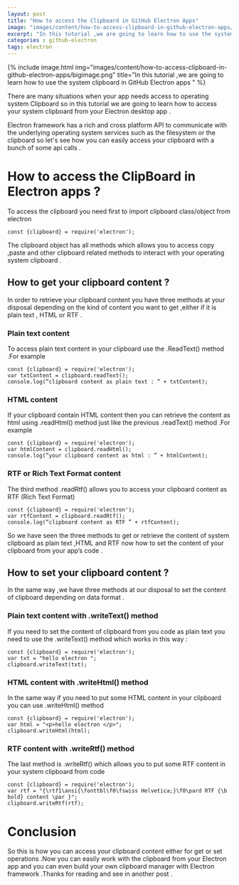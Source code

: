 ```yaml
---
layout: post
title: "How to access the Clipboard in GitHub Electron Apps"
image: "images/content/how-to-access-clipboard-in-github-electron-apps/titleimage.png"
excerpt: "In this tutorial ,we are going to learn how to use the system clipboard in GitHub Electron apps "
categories : github-electron
tags: electron
---
```

{% include image.html
   img="images/content/how-to-access-clipboard-in-github-electron-apps/bigimage.png"
       title="In this tutorial ,we are going to learn how to use the system clipboard in GitHub Electron apps "
%}



There are many situations when your app needs access to operating system Clipboard so in this tutorial we are going to learn how to access your system clipboard from your Electron desktop app .

Electron framework has a rich and cross platform API to communicate with the underlying operating system services such as the filesystem or the clipboard so let's see how you can easily access your clipboard with a bunch of some api calls .

# How to access the ClipBoard in Electron apps ?

To access the clipboard you need first to import clipboard class/object from electron 

	const {clipboard} = require('electron');

The clipboard object has all methods which allows you to access copy ,paste and other clipboard related methods to interact with your operating system clipboard .

## How to get your clipboard content ?

In order to retrieve your clipboard content you have three methods at your disposal depending on the kind of content you want to get ,either if it is plain text , HTML or RTF .

### Plain text content

To access plain text content in your clipboard use the .ReadText() method .For example

	const {clipboard} = require('electron');
	var txtContent = clipboard.readText();
	console.log(“clipboard content as plain text : ” + txtContent);

### HTML content 

If your clipboard contain HTML content then you can retrieve the content as html using .readHtml() method just like the previous .readText() method .For example 


	const {clipboard} = require('electron');
	var htmlContent = clipboard.readHtml();
	console.log(“your clipboard content as html : ” + htmlContent);
 
### RTF or Rich Text Format content 

The third method .readRtf() allows you to access your clipboard content as RTF (Rich Text Format)

	const {clipboard} = require('electron');
	var rtfContent = clipboard.readRtf();
	console.log(“clipboard content as RTF ” + rtfContent);

So we have seen the three methods to get or retrieve the content of system clipboard as plain text ,HTML and RTF now how to set the content of your clipboard from your app’s code .

## How to set your clipboard content ?

In the same way ,we have three methods at our disposal to set the content of clipboard depending on data format .

### Plain text content with .writeText() method

If you need to set the content of clipboard from you code as plain text you need to use the .writeText() method which works in this way :

	const {clipboard} = require('electron');
	var txt = "hello electron ";
	clipboard.writeText(txt);

### HTML content with .writeHtml() method

In the same way if you need to put some HTML content in your clipboard you can use .writeHtml() method 

	const {clipboard} = require('electron');
	var html = "<p>hello electron </p>";
	clipboard.writeHtml(html);

### RTF content with .writeRtf() method

The last method is .writeRtf() which allows you to put some RTF content in your system clipboard from code 

	const {clipboard} = require('electron');
	var rtf = "{\rtf1\ansi{\fonttbl\f0\fswiss Helvetica;}\f0\pard RTF {\b bold} content \par }";
	clipboard.writeRtf(rtf);



# Conclusion

So this is how you can access your clipboard content either for get or set operations .Now you can easily work with the clipboard from your Electron app and you can even build your own clipboard manager with Electron framework .Thanks for reading and see in another post .




 



